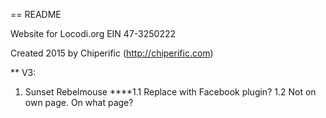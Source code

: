 == README

Website for Locodi.org EIN 47-3250222

Created 2015 by Chiperific (http://chiperific.com)


** V3:
1. Sunset Rebelmouse
****1.1 Replace with Facebook plugin?
1.2 Not on own page. On what page?

